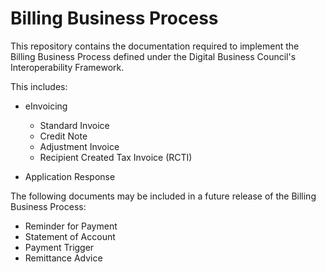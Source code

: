 # Billing Business Process

This repository contains the documentation required to implement the Billing Business Process defined under the Digital Business Council's Interoperability Framework.

This includes:

+ eInvoicing
	+ Standard Invoice
	+ Credit Note
	+ Adjustment Invoice
	+ Recipient Created Tax Invoice (RCTI)
	
+ Application Response
	
The following documents may be included in a future release of the Billing Business Process:

+ Reminder for Payment
+ Statement of Account
+ Payment Trigger
+ Remittance Advice
